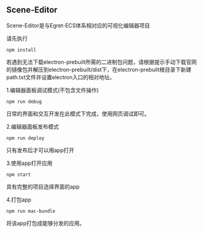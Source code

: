 Scene-Editor
-----------
Scene-Editor是与Egret-ECS体系相对应的可视化编辑器项目

请先执行

```
npm install
```
若遇到无法下载electron-prebuilt所需的二进制包问题，请根据提示手动下载官网的镜像包并解压到electron-prebuilt/dist下，在electron-prebuilt根目录下新建path.txt文件并设置electron入口的相对地址。

1.编辑器面板调试模式(不包含文件操作)

```
npm run debug
```
日常的界面和交互开发在此模式下完成，使用网页调试即可。

2.编辑器面板发布模式

```
npm run deploy
```
只有发布后才可以用app打开

3.使用app打开应用

```
npm start
```
具有完整的项目选择界面的app

4.打包app

```
npm run mac-bundle
```
将该app打包成能够分发的应用。